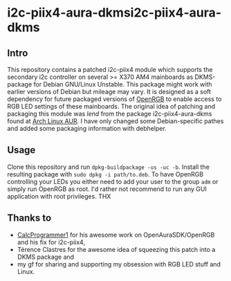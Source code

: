 # i2c-piix4-aura-dkmsi2c-piix4-aura-dkms
## Intro
This repository contains a patched i2c-piix4 module which supports the secondary i2c controller on several >= X370 AM4 mainboards as DKMS-package for Debian GNU/Linux Unstable. This package might work with earlier versions of Debian but mileage may vary. It is designed as a soft dependency for future packaged versions of [OpenRGB](https://gitlab.com/CalcProgrammer1/OpenRGB) to enable access to RGB LED settings of these mainboards. 
The original idea of patching and packaging this module was *lend* from the package i2c-piix4-aura-dkms found at [Arch Linux AUR](https://aur.archlinux.org/packages/i2c-piix4-aura-dkms). I have only changed some Debian-specific pathes and added some packaging information with debhelper.
## Usage
Clone this repository and run `dpkg-buildpackage -us -uc -b`. Install the resulting package with `sudo dpkg -i path/to.deb`.
To have OpenRGB controlling your LEDs you either need to add your user to the group `adm` or simply run OpenRGB as root. I'd rather not recommend to run any GUI application with root privileges.
THX
## Thanks to 
- [CalcProgrammer1](https://gitlab.com/CalcProgrammer1) for his awesome work on OpenAuraSDK/OpenRGB and his fix for i2c-piix4,
- Térence Clastres for the awesome idea of squeezing this patch into a DKMS package and
- my gf for sharing and supporting my obsession with RGB LED stuff and Linux.
